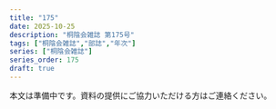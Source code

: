 ```yaml
---
title: "175"
date: 2025-10-25
description: "桐陰会雑誌 第175号"
tags: ["桐陰会雑誌","部誌","年次"]
series: ["桐陰会雑誌"]
series_order: 175
draft: true
---
```


本文は準備中です。資料の提供にご協力いただける方はご連絡ください。

